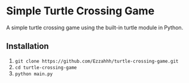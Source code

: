 # Simple Turtle Crossing Game

A simple turtle crossing game using the built-in turtle module in Python.

## Installation

1. `git clone https://github.com/Ezzahhh/turtle-crossing-game.git`
2. `cd turtle-crossing-game`
3. `python main.py`
